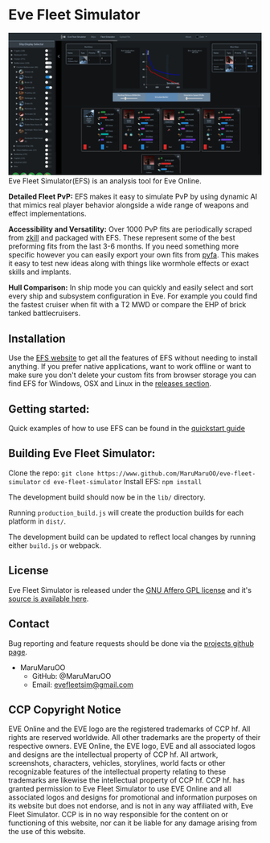 # Eve Fleet Simulator
[![EFS](resources/BasicExample.gif)](https://www.github.com/MaruMaruOO/eve-fleet-simulator/blob/master/resources/BasicExample.gif)
Eve Fleet Simulator(EFS) is an analysis tool for Eve Online.

**Detailed Fleet PvP:** EFS makes it easy to simulate PvP by using dynamic AI that mimics real player behavior alongside a wide range of weapons and effect implementations.

**Accessibility and Versatility:** Over 1000 PvP fits are periodically scraped from [zkill](https://www.zkillboard.com) and packaged with EFS. These represent some of the best preforming fits from the last 3-6 months. If you need something more specific however you can easily export your own fits from [pyfa](https://www.github.com/pyfa-org/Pyfa). This makes it easy to test new ideas along with things like wormhole effects or exact skills and implants.

**Hull Comparison:** In ship mode you can quickly and easily select and sort every ship and subsystem configuration in Eve. For example you could find the fastest cruiser when fit with a T2 MWD or compare the EHP of brick tanked battlecruisers.

## Installation

Use the [EFS website](https://www.evefleetsimulator.com) to get all the features of EFS without needing to install anything.
If you prefer native applications, want to work offline or want to make sure you don't delete your custom fits from browser storage you can find EFS for Windows, OSX and Linux in the [releases section](https://www.github.com/MaruMaruOO/eve-fleet-simulator/releases).

## Getting started:
Quick examples of how to use EFS can be found in the [quickstart guide](https://www.github.com/MaruMaruOO/eve-fleet-simulator/blob/master/resources/QUICKSTART.md)

## Building Eve Fleet Simulator:

Clone the repo: `git clone https://www.github.com/MaruMaruOO/eve-fleet-simulator`
`cd eve-fleet-simulator`
Install EFS: `npm install`

The development build should now be in the `lib/` directory.

Running `production_build.js` will create the production builds for each platform in `dist/`.

The development build can be updated to reflect local changes by running either `build.js` or webpack.

## License
Eve Fleet Simulator is released under the [GNU Affero GPL license](https://www.github.com/MaruMaruOO/eve-fleet-simulator/blob/master/LICENSE) and it's [source is available here](https://www.github.com/MaruMaruOO/eve-fleet-simulator).

## Contact
Bug reporting and feature requests should be done via the [projects github page](https://www.github.com/MaruMaruOO/eve-fleet-simulator).
* MaruMaruOO
    * GitHub: @MaruMaruOO
    * Email: evefleetsim@gmail.com

## CCP Copyright Notice
EVE Online and the EVE logo are the registered trademarks of CCP hf.
All rights are reserved worldwide. All other trademarks are the property of their
respective owners. EVE Online, the EVE logo, EVE and all associated logos and
designs are the intellectual property of CCP hf. All artwork, screenshots,
characters, vehicles, storylines, world facts or other recognizable features
of the intellectual property relating to these trademarks are likewise the
intellectual property of CCP hf. CCP hf. has granted permission to Eve Fleet Simulator
to use EVE Online and all associated logos and designs for promotional and
information purposes on its website but does not endorse, and is not in any
way affiliated with, Eve Fleet Simulator.
CCP is in no way responsible for the content on or functioning of this
website, nor can it be liable for any damage arising from the use of this website.
